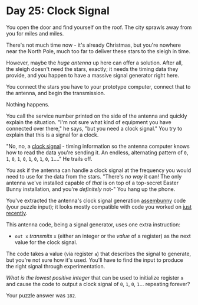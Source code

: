 # Day 25: Clock Signal

You open the door and find yourself on the roof. The city sprawls away
from you for miles and miles.

There's not much time now - it's already Christmas, but you're nowhere
near the North Pole, much too far to deliver these stars to the sleigh
in time.

However, maybe the *huge antenna* up here can offer a solution. After
all, the sleigh doesn't need the stars, exactly; it needs the timing
data they provide, and you happen to have a massive signal generator
right here.

You connect the stars you have to your prototype computer, connect that
to the antenna, and begin the transmission.

<span
title="Then again, if something ever works on the first try, you should be *very* suspiscious.">
Nothing happens.</span>

You call the service number printed on the side of the antenna and
quickly explain the situation. "I'm not sure what kind of equipment you
have connected over there," he says, "but you need a clock signal." You
try to explain that this is a signal for a clock.

"No, no, a [clock signal](https://en.wikipedia.org/wiki/Clock_signal) -
timing information so the antenna computer knows how to read the data
you're sending it. An endless, alternating pattern of `0`, `1`, `0`,
`1`, `0`, `1`, `0`, `1`, `0`, `1`...." He trails off.

You ask if the antenna can handle a clock signal at the frequency you
would need to use for the data from the stars. "There's *no way* it can!
The only antenna we've installed capable of *that* is on top of a
top-secret Easter Bunny installation, and you're *definitely* not-" You
hang up the phone.

You've extracted the antenna's clock signal generation [assembunny](12)
code (your puzzle input); it looks mostly compatible with code you
worked on [just recently](23).

This antenna code, being a signal generator, uses one extra instruction:

-   `out x` *transmits* `x` (either an integer or the *value* of
    a register) as the next value for the clock signal.

The code takes a value (via register `a`) that describes the signal to
generate, but you're not sure how it's used. You'll have to find the
input to produce the right signal through experimentation.

*What is the lowest positive integer* that can be used to initialize
register `a` and cause the code to output a clock signal of `0`, `1`,
`0`, `1`... repeating forever?

Your puzzle answer was `182`.
